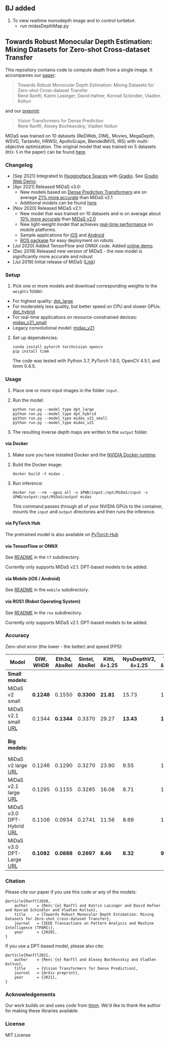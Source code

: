 ## BJ added
1. To view realtime monodepth image and to control turtlebot. 
   - run midasDepthMap.py 

## Towards Robust Monocular Depth Estimation: Mixing Datasets for Zero-shot Cross-dataset Transfer

This repository contains code to compute depth from a single image. It accompanies our [paper](https://arxiv.org/abs/1907.01341v3):

>Towards Robust Monocular Depth Estimation: Mixing Datasets for Zero-shot Cross-dataset Transfer  
René Ranftl, Katrin Lasinger, David Hafner, Konrad Schindler, Vladlen Koltun


and our [preprint](https://arxiv.org/abs/2103.13413):

> Vision Transformers for Dense Prediction  
> René Ranftl, Alexey Bochkovskiy, Vladlen Koltun


MiDaS was trained on 10 datasets (ReDWeb, DIML, Movies, MegaDepth, WSVD, TartanAir, HRWSI, ApolloScape, BlendedMVS, IRS) with
multi-objective optimization. 
The original model that was trained on 5 datasets  (`MIX 5` in the paper) can be found [here](https://github.com/intel-isl/MiDaS/releases/tag/v2).


### Changelog
* [Sep 2021] Integrated to [Huggingface Spaces](https://huggingface.co/spaces) with [Gradio](https://github.com/gradio-app/gradio). See [Gradio Web Demo](https://huggingface.co/spaces/akhaliq/DPT-Large).
* [Apr 2021] Released MiDaS v3.0:
    - New models based on [Dense Prediction Transformers](https://arxiv.org/abs/2103.13413) are on average [21% more accurate](#Accuracy) than MiDaS v2.1
    - Additional models can be found [here](https://github.com/intel-isl/DPT)
* [Nov 2020] Released MiDaS v2.1:
	- New model that was trained on 10 datasets and is on average about [10% more accurate](#Accuracy) than [MiDaS v2.0](https://github.com/intel-isl/MiDaS/releases/tag/v2)
	- New light-weight model that achieves [real-time performance](https://github.com/intel-isl/MiDaS/tree/master/mobile) on mobile platforms.
	- Sample applications for [iOS](https://github.com/intel-isl/MiDaS/tree/master/mobile/ios) and [Android](https://github.com/intel-isl/MiDaS/tree/master/mobile/android)
	- [ROS package](https://github.com/intel-isl/MiDaS/tree/master/ros) for easy deployment on robots
* [Jul 2020] Added TensorFlow and ONNX code. Added [online demo](http://35.202.76.57/).
* [Dec 2019] Released new version of MiDaS - the new model is significantly more accurate and robust
* [Jul 2019] Initial release of MiDaS ([Link](https://github.com/intel-isl/MiDaS/releases/tag/v1))

### Setup 

1) Pick one or more models and download corresponding weights to the `weights` folder:

- For highest quality: [dpt_large](https://github.com/intel-isl/DPT/releases/download/1_0/dpt_large-midas-2f21e586.pt)
- For moderately less quality, but better speed on CPU and slower GPUs: [dpt_hybrid](https://github.com/intel-isl/DPT/releases/download/1_0/dpt_hybrid-midas-501f0c75.pt)
- For real-time applications on resource-constrained devices: [midas_v21_small](https://github.com/AlexeyAB/MiDaS/releases/download/midas_dpt/midas_v21_small-70d6b9c8.pt)
- Legacy convolutional model: [midas_v21](https://github.com/AlexeyAB/MiDaS/releases/download/midas_dpt/midas_v21-f6b98070.pt)

2) Set up dependencies: 

    ```shell
    conda install pytorch torchvision opencv
    pip install timm
    ```

   The code was tested with Python 3.7, PyTorch 1.8.0, OpenCV 4.5.1, and timm 0.4.5.

    
### Usage

1) Place one or more input images in the folder `input`.

2) Run the model:

    ```shell
    python run.py --model_type dpt_large
    python run.py --model_type dpt_hybrid 
    python run.py --model_type midas_v21_small
    python run.py --model_type midas_v21
    ```

3) The resulting inverse depth maps are written to the `output` folder.


#### via Docker

1) Make sure you have installed Docker and the
   [NVIDIA Docker runtime](https://github.com/NVIDIA/nvidia-docker/wiki/Installation-\(Native-GPU-Support\)).

2) Build the Docker image:

    ```shell
    docker build -t midas .
    ```

3) Run inference:

    ```shell
    docker run --rm --gpus all -v $PWD/input:/opt/MiDaS/input -v $PWD/output:/opt/MiDaS/output midas
    ```

   This command passes through all of your NVIDIA GPUs to the container, mounts the
   `input` and `output` directories and then runs the inference.

#### via PyTorch Hub

The pretrained model is also available on [PyTorch Hub](https://pytorch.org/hub/intelisl_midas_v2/)

#### via TensorFlow or ONNX

See [README](https://github.com/intel-isl/MiDaS/tree/master/tf) in the `tf` subdirectory.

Currently only supports MiDaS v2.1. DPT-based models to be added. 


#### via Mobile (iOS / Android)

See [README](https://github.com/intel-isl/MiDaS/tree/master/mobile) in the `mobile` subdirectory.

#### via ROS1 (Robot Operating System)

See [README](https://github.com/intel-isl/MiDaS/tree/master/ros) in the `ros` subdirectory.

Currently only supports MiDaS v2.1. DPT-based models to be added. 


### Accuracy

Zero-shot error (the lower - the better) and speed (FPS):

| Model |  DIW, WHDR | Eth3d, AbsRel | Sintel, AbsRel | Kitti, δ>1.25 | NyuDepthV2, δ>1.25 | TUM, δ>1.25 | Speed, FPS |
|---|---|---|---|---|---|---|---|
| **Small models:** | | | | | | | iPhone 11 |
| MiDaS v2 small | **0.1248** | 0.1550 | **0.3300** | **21.81** | 15.73 | 17.00 | 0.6 |
| MiDaS v2.1 small [URL]() | 0.1344 | **0.1344** | 0.3370 | 29.27 | **13.43** | **14.53** | 30 |
| | | | | | | |
| **Big models:** | | | | | | | GPU RTX 3090 |
| MiDaS v2 large [URL](https://github.com/intel-isl/MiDaS/releases/download/v2/model-f46da743.pt) | 0.1246 | 0.1290 | 0.3270 | 23.90 | 9.55 | 14.29 | 51 |
| MiDaS v2.1 large [URL](https://github.com/AlexeyAB/MiDaS/releases/download/midas_dpt/midas_v21-f6b98070.pt) | 0.1295 | 0.1155 | 0.3285 | 16.08 | 8.71 | 12.51 | 51 |
| MiDaS v3.0 DPT-Hybrid [URL](https://github.com/intel-isl/DPT/releases/download/1_0/dpt_hybrid-midas-501f0c75.pt) | 0.1106 | 0.0934 | 0.2741 | 11.56 | 8.69 | 10.89 | 46 |
| MiDaS v3.0 DPT-Large [URL](https://github.com/intel-isl/DPT/releases/download/1_0/dpt_large-midas-2f21e586.pt) | **0.1082** | **0.0888** | **0.2697** | **8.46** | **8.32** | **9.97** | 47 |



### Citation

Please cite our paper if you use this code or any of the models:
```
@article{Ranftl2020,
	author    = {Ren\'{e} Ranftl and Katrin Lasinger and David Hafner and Konrad Schindler and Vladlen Koltun},
	title     = {Towards Robust Monocular Depth Estimation: Mixing Datasets for Zero-shot Cross-dataset Transfer},
	journal   = {IEEE Transactions on Pattern Analysis and Machine Intelligence (TPAMI)},
	year      = {2020},
}
```

If you use a DPT-based model, please also cite:

```
@article{Ranftl2021,
	author    = {Ren\'{e} Ranftl and Alexey Bochkovskiy and Vladlen Koltun},
	title     = {Vision Transformers for Dense Prediction},
	journal   = {ArXiv preprint},
	year      = {2021},
}
```

### Acknowledgements

Our work builds on and uses code from [timm](https://github.com/rwightman/pytorch-image-models). 
We'd like to thank the author for making these libraries available.

### License 

MIT License 
